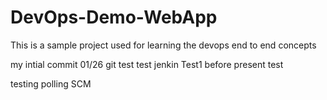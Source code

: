 # DevOps-Demo-WebApp
This is a sample project used for learning the devops end to end concepts

my intial commit 01/26
git test test
jenkin Test1 before present test

testing polling SCM
